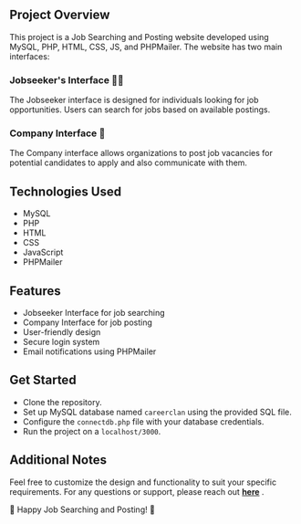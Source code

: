 ## Project Overview

This project is a Job Searching and Posting website developed using MySQL, PHP, HTML, CSS, JS, and PHPMailer. The website has two main interfaces:

### Jobseeker's Interface 🕵️‍♂️
The Jobseeker interface is designed for individuals looking for job opportunities. Users can search for jobs based on available postings.

### Company Interface 💼
The Company interface allows organizations to post job vacancies for potential candidates to apply and also communicate with them.

## Technologies Used
- MySQL
- PHP
- HTML
- CSS
- JavaScript
- PHPMailer

## Features
- Jobseeker Interface for job searching
- Company Interface for job posting
- User-friendly design
- Secure login system
- Email notifications using PHPMailer

## Get Started
- Clone the repository.
- Set up MySQL database named `careerclan` using the provided SQL file.
- Configure the `connectdb.php` file with your database credentials.
- Run the project on a `localhost/3000`.

## Additional Notes
Feel free to customize the design and functionality to suit your specific requirements. For any questions or support, please reach out **[here](mailto:krishdesai0311@gmail.com)** .

🚀 Happy Job Searching and Posting! 🌟
